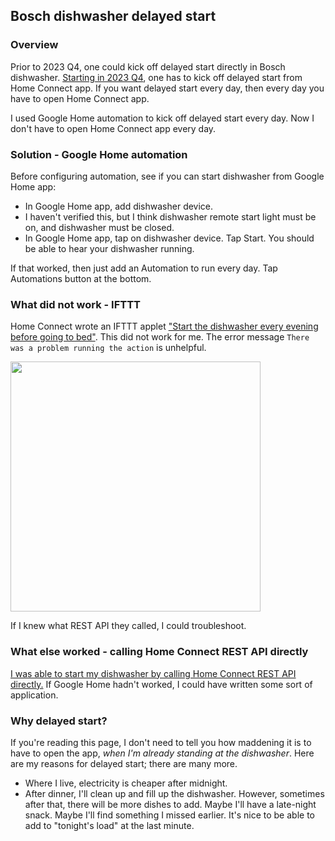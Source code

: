 ## Bosch dishwasher delayed start

### Overview

Prior to 2023 Q4, one could kick off delayed start directly in Bosch dishwasher. [Starting in 2023 Q4](https://www.reddit.com/r/Appliances/comments/18bhs2u/bosch_800_dishwasher_rant/?utm_source=share&utm_medium=web3x&utm_name=web3xcss&utm_term=1&utm_content=share_button), one has to kick off delayed start from Home Connect app. If you want delayed start every day, then every day you have to open Home Connect app.

I used Google Home automation to kick off delayed start every day. Now I don't have to open Home Connect app every day.

### Solution - Google Home automation

Before configuring automation, see if you can start dishwasher from Google Home app:

- In Google Home app, add dishwasher device.
- I haven't verified this, but I think dishwasher remote start light must be on, and dishwasher must be closed.
- In Google Home app, tap on dishwasher device. Tap Start. You should be able to hear your dishwasher running.

If that worked, then just add an Automation to run every day. Tap Automations button at the bottom.

### What did not work - IFTTT

Home Connect wrote an IFTTT applet ["Start the dishwasher every evening before going to bed"](https://ifttt.com/applets/B9aH4hNZ-start-the-dishwasher-every-evening-before-going-to-bed). This did not work for me. The error message `There was a problem running the action` is unhelpful.

<img src="https://github.com/melissachang/bosch-dishwasher-delayed-start/assets/10929390/f2cbebeb-c0ec-4904-b206-6bd29de4ed5c" width="400">

If I knew what REST API they called, I could troubleshoot.

### What else worked - calling Home Connect REST API directly

[I was able to start my dishwasher by calling Home Connect REST API directly.](https://github.com/melissachang/bosch-dishwasher-delayed-start/blob/main/home-connect-rest-api.md) If Google Home hadn't worked, I could have written some sort of application.

### Why delayed start?

If you're reading this page, I don't need to tell you how maddening it is to have to open the app, *when I'm already standing at the dishwasher*. Here are my reasons for delayed start; there are many more.

- Where I live, electricity is cheaper after midnight.
- After dinner, I'll clean up and fill up the dishwasher. However, sometimes after that, there will be more dishes to add. Maybe I'll have a late-night snack. Maybe I'll find something I missed earlier. It's nice to be able to add to "tonight's load" at the last minute.
